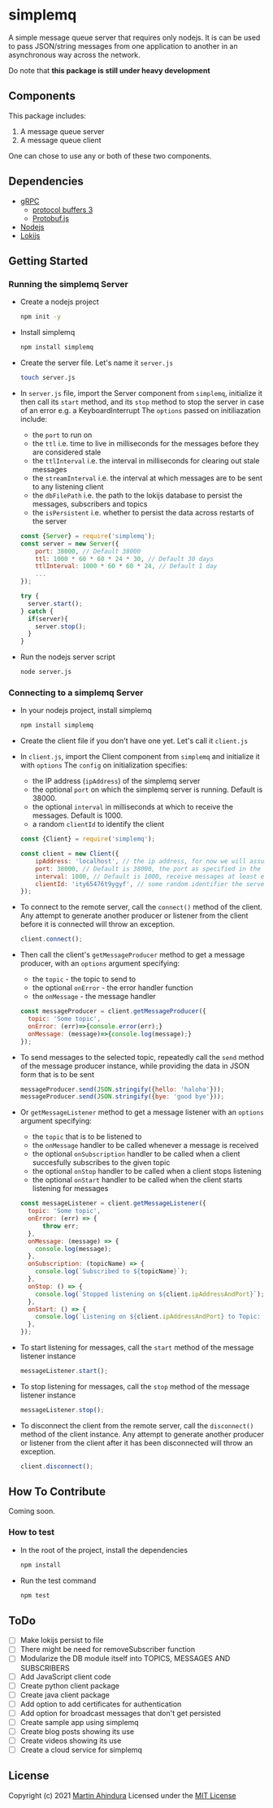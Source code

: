 # simplemq

A simple message queue server that requires only nodejs.
It is can be used to pass JSON/string messages from one application to another in an
asynchronous way across the network.

Do note that **this package is still under heavy development**

## Components

This package includes:

1. A message queue server
2. A message queue client

One can chose to use any or both of these two components.

## Dependencies

- [gRPC](https://grpc.io/)
  - [protocol buffers 3](https://developers.google.com/protocol-buffers/docs/overview)
  - [Protobuf.js](https://www.npmjs.com/package/protobufjs)
- [Nodejs](https://nodejs.org/en/)
- [Lokijs](https://github.com/techfort/LokiJS/)

## Getting Started

### Running the simplemq Server

- Create a nodejs project

  ```sh
  npm init -y
  ```

- Install simplemq

  ```sh
  npm install simplemq
  ```

- Create the server file. Let's name it `server.js`

  ```sh
  touch server.js
  ```

- In `server.js` file, import the Server component from `simplemq`, initialize it then call its `start` method, and its `stop` method to stop the server in case of an error e.g. a KeyboardInterrupt
  The `options` passed on initiliazation include:

  - the `port` to run on
  - the `ttl` i.e. time to live in milliseconds for the messages before they are considered stale
  - the `ttlInterval` i.e. the interval in milliseconds for clearing out stale messages
  - the `streamInterval` i.e. the interval at which messages are to be sent to any listening client
  - the `dbFilePath` i.e. the path to the lokijs database to persist the messages, subscribers and topics
  - the `isPersistent` i.e. whether to persist the data across restarts of the server

  ```Javascript
  const {Server} = require('simplemq');
  const server = new Server({
      port: 38000, // Default 38000
      ttl: 1000 * 60 * 60 * 24 * 30, // Default 30 days
      ttlInterval: 1000 * 60 * 60 * 24, // Default 1 day
      ...
  });

  try {
    server.start();
  } catch {
    if(server){
      server.stop();
    }
  }
  ```

- Run the nodejs server script

  ```sh
  node server.js
  ```

### Connecting to a simplemq Server

- In your nodejs project, install simplemq

  ```sh
  npm install simplemq
  ```

- Create the client file if you don't have one yet. Let's call it `client.js`

- In `client.js`, import the Client component from `simplemq` and initialize it with `options`
  The `config` on initialization specifies:

  - the IP address (`ipAddress`) of the simplemq server
  - the optional `port` on which the simplemq server is running. Default is 38000.
  - the optional `interval` in milliseconds at which to receive the messages. Default is 1000.
  - a random `clientId` to identify the client

  ```Javascript
  const {Client} = require('simplemq');

  const client = new Client({
      ipAddress: 'localhost', // the ip address, for now we will assume the server is on this computer
      port: 38000, // Default is 38000, the port as specified in the server code
      interval: 1000, // Default is 1000, receive messages at least every second
      clientId: 'ity65476t9ygyf', // some random identifier the server will use to identify this client everytime the client connects
  });
  ```

- To connect to the remote server, call the `connect()` method of the client. Any attempt
  to generate another producer or listener from the client before it is connected will throw an exception.

  ```Javascript
  client.connect();
  ```

- Then call the client's `getMessageProducer` method to get a message producer, with an `options` argument specifying:

  - the `topic` - the topic to send to
  - the optional `onError` - the error handler function
  - the `onMessage` - the message handler

  ```Javascript
  const messageProducer = client.getMessageProducer({
    topic: 'Some topic',
    onError: (err)=>{console.error(err);}
    onMessage: (message)=>{console.log(message);}
  });
  ```

- To send messages to the selected topic, repeatedly call the `send` method of the message producer instance,
  while providing the data in JSON form that is to be sent

  ```Javascript
  messageProducer.send(JSON.stringify({hello: 'haloha'}));
  messageProducer.send(JSON.stringify({bye: 'good bye'}));
  ```

- Or `getMessageListener` method to get a message listener with an `options` argument specifying:

  - the `topic` that is to be listened to
  - the `onMessage` handler to be called whenever a message is received
  - the optional `onSubscription` handler to be called when a client succesfully subscribes to the given topic
  - the optional `onStop` handler to be called when a client stops listening
  - the optional `onStart` handler to be called when the client starts listening for messages

  ```Javascript
  const messageListener = client.getMessageListener({
    topic: 'Some topic',
    onError: (err) => {
        throw err;
    },
    onMessage: (message) => {
      console.log(message);
    },
    onSubscription: (topicName) => {
      console.log(`Subscribed to ${topicName}`);
    },
    onStop: () => {
      console.log(`Stopped listening on ${client.ipAddressAndPort}`);
    },
    onStart: () => {
      console.log(`Listening on ${client.ipAddressAndPort} to Topic: ${topic}`);
    },
  });
  ```

- To start listening for messages, call the `start` method of the message listener instance

  ```Javascript
  messageListener.start();
  ```

- To stop listening for messages, call the `stop` method of the message listener instance

  ```Javascript
  messageListener.stop();
  ```

- To disconnect the client from the remote server, call the `disconnect()` method of the client instance. Any attempt
  to generate another producer or listener from the client after it has been disconnected will throw an exception.

  ```Javascript
  client.disconnect();
  ```

## How To Contribute

Coming soon.

### How to test

- In the root of the project, install the dependencies

  ```sh
  npm install
  ```

- Run the test command

  ```sh
  npm test
  ```

## ToDo

- [ ] Make lokijs persist to file
- [ ] There might be need for removeSubscriber function
- [ ] Modularize the DB module itself into TOPICS, MESSAGES AND SUBSCRIBERS
- [ ] Add JavaScript client code
- [ ] Create python client package
- [ ] Create java client package
- [ ] Add option to add certificates for authentication
- [ ] Add option for broadcast messages that don't get persisted
- [ ] Create sample app using simplemq
- [ ] Create blog posts showing its use
- [ ] Create videos showing its use
- [ ] Create a cloud service for simplemq

## License

Copyright (c) 2021 [Martin Ahindura](https://github.com/Tinitto) Licensed under the [MIT License](./LICENSE)

